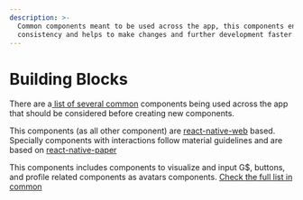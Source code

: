 ```yaml
---
description: >-
  Common components meant to be used across the app, this components ensure
  consistency and helps to make changes and further development faster.
---
```


# Building Blocks

There are a[ list of several common](https://github.com/GoodDollar/GoodBootstrap/tree/476866693c9280580dd32781bb88007a8347ed63/docs/docs/dapp/components/common.md) components being used across the app that should be considered before creating new components.

This components \(as all other component\) are [react-native-web](https://github.com/necolas/react-native-web) based. Specially components with interactions follow material guidelines and are based on [react-native-paper](https://reactnativepaper.com/)

This components includes components to visualize and input G$, buttons, and profile related components as avatars components. [Check the full list in common](https://github.com/GoodDollar/GoodBootstrap/tree/476866693c9280580dd32781bb88007a8347ed63/docs/docs/dapp/components/common.md)

